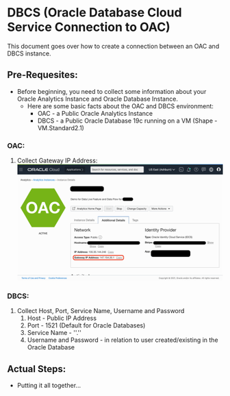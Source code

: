 # DBCS (Oracle Database Cloud Service Connection to OAC)
This document goes over how to create a connection between an OAC and DBCS instance.

## Pre-Requesites:
* Before beginning, you need to collect some information about your Oracle Analytics Instance and Oracle Database Instance.
  * Here are some basic facts about the OAC and DBCS environment:
    * OAC - a Public Oracle Analytics Instance
    * DBCS - a Public Oracle Database 19c running on a VM (Shape - VM.Standard2.1)
### OAC:
1. Collect Gateway IP Address: 
 ![alt text](https://github.com/kevdhan/OracleCloud/blob/main/Platform/Oracle%20Analytics%20Cloud%20(OAC)/Connections/Database%20Cloud%20Service%20(DBCS)/Images/OAC_IPAddress.png)
### DBCS:
1. Collect Host, Port, Service Name, Username and Password
   1. Host - Public IP Address
   2. Port - 1521 (Default for Oracle Databases)
   3. Service Name - '<Database Unique Name>'.'<Host Domain Name>'
   4. Username and Password - in relation to user created/existing in the Oracle Database


## Actual Steps:
* Putting it all together...
